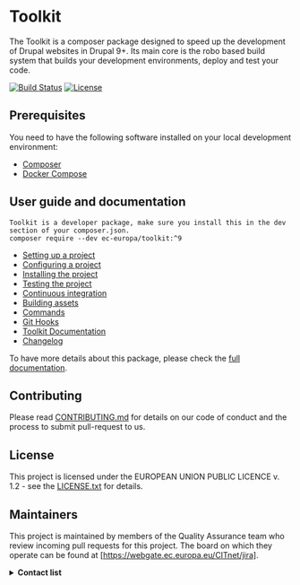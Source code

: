 # Toolkit

The Toolkit is a composer package designed to speed up the development of Drupal websites in Drupal 9+. Its main core is the robo based build system that builds your development environments, deploy and test your code.

[![Build Status](https://drone.fpfis.eu/api/badges/ec-europa/toolkit/status.svg?branch=release/9.x)](https://drone.fpfis.eu/ec-europa/toolkit) [![License](https://img.shields.io/badge/License-EUPL%201.1-blue.svg)](LICENSE)

## Prerequisites
You need to have the following software installed on your local development environment:

* [Composer](https://getcomposer.org/doc/00-intro.md#installation-linux-unix-osx)
* [Docker Compose](https://docs.docker.com/compose/install/)

## User guide and documentation

```
Toolkit is a developer package, make sure you install this in the dev section of your composer.json.
composer require --dev ec-europa/toolkit:^9
```

- [Setting up a project](/docs/guide/setting-up-project.rst)
- [Configuring a project](/docs/guide/configuring-project.rst)
- [Installing the project](/docs/guide/installing-project.rst)
- [Testing the project](/docs/guide/testing-project.rst)
- [Continuous integration](/docs/guide/continuous-integration.rst)
- [Building assets](/docs/guide/building-assets.rst)
- [Commands](/docs/guide/commands.rst)
- [Git Hooks](/docs/guide/git-hooks.rst)
- [Toolkit Documentation](/docs/guide/toolkit-documentation.rst)
- [Changelog](/CHANGELOG.md)

To have more details about this package, please check the [full documentation](https://ec-europa.github.io/toolkit/).

## Contributing
Please read [CONTRIBUTING.md](/CONTRIBUTING.md) for details on our code of conduct and the process to submit pull-request to us.

## License
This project is licensed under the EUROPEAN UNION PUBLIC LICENCE v. 1.2 - see the [LICENSE.txt](/LICENSE.txt) for details.

## Maintainers
This project is maintained by members of the Quality Assurance team who review
incoming pull requests for this project. The board on which they
operate can be found at [https://webgate.ec.europa.eu/CITnet/jira].

<details><summary><b>Contact list</b></summary>

- [Joao Santos](https://github.com/jonhy81): Maintainer - Quality Assurance

- [Miguel Martins](https://github.com/zarabatana): Maintainer - Quality Assurance

- [Joao Silva](https://github.com/joaocsilva): Maintainer - Quality Assurance
</details>
